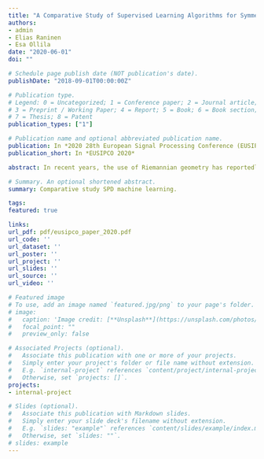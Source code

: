 ```yaml
---
title: "A Comparative Study of Supervised Learning Algorithms for Symmetric Positive Definite Features"
authors:
- admin
- Elias Raninen
- Esa Ollila
date: "2020-06-01"
doi: ""

# Schedule page publish date (NOT publication's date).
publishDate: "2018-09-01T00:00:00Z"

# Publication type.
# Legend: 0 = Uncategorized; 1 = Conference paper; 2 = Journal article;
# 3 = Preprint / Working Paper; 4 = Report; 5 = Book; 6 = Book section;
# 7 = Thesis; 8 = Patent
publication_types: ["1"]

# Publication name and optional abbreviated publication name.
publication: In *2020 28th European Signal Processing Conference (EUSIPCO)*
publication_short: In *EUSIPCO 2020*

abstract: In recent years, the use of Riemannian geometry has reportedly shown an increased performance for machine learning problems whose features lie in the symmetric positive definite (SPD) manifold. The present paper aims at reviewing several approaches based on this paradigm and provide a reproducible comparison of their output on a classic learning task of pedestrian detection. Notably, the robustness of these approaches to corrupted data will be assessed.

# Summary. An optional shortened abstract.
summary: Comparative study SPD machine learning.

tags:
featured: true

links:
url_pdf: pdf/eusipco_paper_2020.pdf
url_code: ''
url_dataset: ''
url_poster: ''
url_project: ''
url_slides: ''
url_source: ''
url_video: ''

# Featured image
# To use, add an image named `featured.jpg/png` to your page's folder. 
# image:
#   caption: 'Image credit: [**Unsplash**](https://unsplash.com/photos/pLCdAaMFLTE)'
#   focal_point: ""
#   preview_only: false

# Associated Projects (optional).
#   Associate this publication with one or more of your projects.
#   Simply enter your project's folder or file name without extension.
#   E.g. `internal-project` references `content/project/internal-project/index.md`.
#   Otherwise, set `projects: []`.
projects:
- internal-project

# Slides (optional).
#   Associate this publication with Markdown slides.
#   Simply enter your slide deck's filename without extension.
#   E.g. `slides: "example"` references `content/slides/example/index.md`.
#   Otherwise, set `slides: ""`.
# slides: example
---
```



